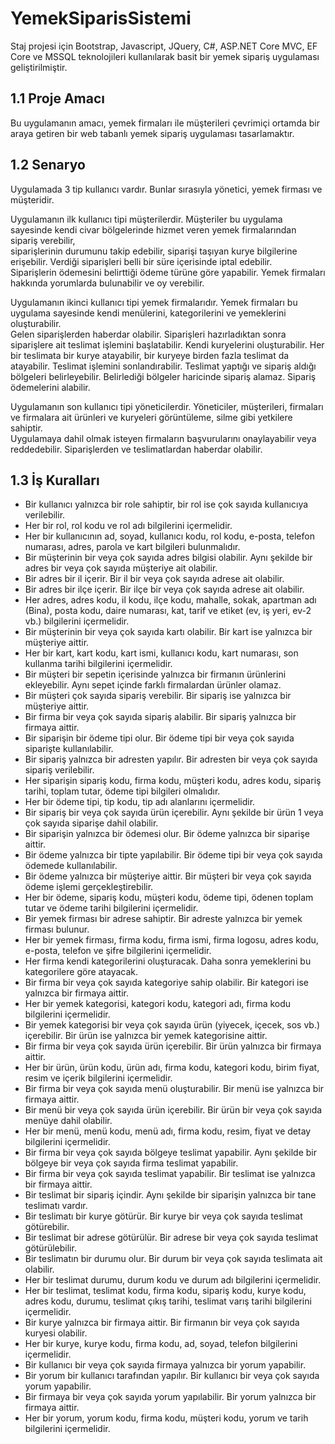 # YemekSiparisSistemi
Staj projesi için Bootstrap, Javascript, JQuery, C#, ASP.NET Core MVC, EF Core ve MSSQL teknolojileri kullanılarak basit bir yemek sipariş uygulaması geliştirilmiştir.

## 1.1 Proje Amacı
Bu uygulamanın amacı, yemek firmaları ile müşterileri çevrimiçi ortamda bir araya getiren bir web tabanlı yemek sipariş uygulaması tasarlamaktır.

## 1.2 Senaryo
Uygulamada 3 tip kullanıcı vardır. Bunlar sırasıyla yönetici, yemek firması ve müşteridir.

Uygulamanın ilk kullanıcı tipi müşterilerdir. Müşteriler bu uygulama sayesinde kendi civar bölgelerinde hizmet veren yemek firmalarından sipariş verebilir,  
siparişlerinin durumunu takip edebilir, siparişi taşıyan kurye bilgilerine erişebilir. Verdiği siparişleri belli bir süre içerisinde iptal edebilir.   
Siparişlerin ödemesini belirttiği ödeme türüne göre yapabilir. Yemek firmaları hakkında yorumlarda bulunabilir ve oy verebilir.  

Uygulamanın ikinci kullanıcı tipi yemek firmalarıdır. Yemek firmaları bu uygulama sayesinde kendi menülerini, kategorilerini ve yemeklerini oluşturabilir.  
Gelen siparişlerden haberdar olabilir. Siparişleri hazırladıktan sonra siparişlere ait teslimat işlemini başlatabilir. Kendi kuryelerini oluşturabilir. 
Her bir teslimata bir kurye atayabilir, bir kuryeye birden fazla teslimat da atayabilir. Teslimat işlemini sonlandırabilir. 
Teslimat yaptığı ve sipariş aldığı bölgeleri belirleyebilir. Belirlediği bölgeler haricinde sipariş alamaz. Sipariş ödemelerini alabilir. 

Uygulamanın son kullanıcı tipi yöneticilerdir. Yöneticiler, müşterileri, firmaları ve firmalara ait ürünleri ve kuryeleri görüntüleme, silme gibi yetkilere sahiptir.   
Uygulamaya dahil olmak isteyen firmaların başvurularını onaylayabilir veya reddedebilir. Siparişlerden ve teslimatlardan haberdar olabilir.   

## 1.3 İş Kuralları
- Bir kullanıcı yalnızca bir role sahiptir, bir rol ise çok sayıda kullanıcıya verilebilir.
- Her bir rol, rol kodu ve rol adı bilgilerini içermelidir.
- Her bir kullanıcının ad, soyad, kullanıcı kodu, rol kodu, e-posta, telefon numarası, adres, parola ve kart bilgileri bulunmalıdır.
- Bir müşterinin bir veya çok sayıda adres bilgisi olabilir. Aynı şekilde bir adres bir veya çok sayıda müşteriye ait olabilir.
- Bir adres bir il içerir. Bir il bir veya çok sayıda adrese ait olabilir.
- Bir adres bir ilçe içerir. Bir ilçe bir veya çok sayıda adrese ait olabilir.
- Her adres, adres kodu, il kodu, ilçe kodu, mahalle, sokak, apartman adı (Bina), posta kodu, daire numarası, kat, tarif ve etiket (ev, iş yeri, ev-2 vb.) bilgilerini içermelidir.
- Bir müşterinin bir veya çok sayıda kartı olabilir. Bir kart ise yalnızca bir müşteriye aittir.
- Her bir kart, kart kodu, kart ismi, kullanıcı kodu, kart numarası, son kullanma tarihi bilgilerini içermelidir.
-	Bir müşteri bir sepetin içerisinde yalnızca bir firmanın ürünlerini ekleyebilir. Aynı sepet içinde farklı firmalardan ürünler olamaz.
-	Bir müşteri çok sayıda sipariş verebilir. Bir sipariş ise yalnızca bir müşteriye aittir.
-	Bir firma bir veya çok sayıda sipariş alabilir. Bir sipariş yalnızca bir firmaya aittir.
-	Bir siparişin bir ödeme tipi olur. Bir ödeme tipi bir veya çok sayıda siparişte kullanılabilir.
-	Bir sipariş yalnızca bir adresten yapılır. Bir adresten bir veya çok sayıda sipariş verilebilir.
-	Her siparişin sipariş kodu, firma kodu, müşteri kodu, adres kodu, sipariş tarihi, toplam tutar, ödeme tipi bilgileri olmalıdır.
-	Her bir ödeme tipi, tip kodu, tip adı alanlarını içermelidir.
-	Bir sipariş bir veya çok sayıda ürün içerebilir. Aynı şekilde bir ürün 1 veya çok sayıda siparişe dahil olabilir.
- Bir siparişin yalnızca bir ödemesi olur. Bir ödeme yalnızca bir siparişe aittir.
- Bir ödeme yalnızca bir tipte yapılabilir. Bir ödeme tipi bir veya çok sayıda ödemede kullanılabilir.
- Bir ödeme yalnızca bir müşteriye aittir. Bir müşteri bir veya çok sayıda ödeme işlemi gerçekleştirebilir.
- Her bir ödeme, sipariş kodu, müşteri kodu, ödeme tipi, ödenen toplam tutar ve ödeme tarihi bilgilerini içermelidir.
-	Bir yemek firması bir adrese sahiptir. Bir adreste yalnızca bir yemek firması bulunur.
-	Her bir yemek firması, firma kodu, firma ismi, firma logosu, adres kodu, e-posta, telefon ve şifre bilgilerini içermelidir.
-	Her firma kendi kategorilerini oluşturacak. Daha sonra yemeklerini bu kategorilere göre atayacak.
-	Bir firma bir veya çok sayıda kategoriye sahip olabilir. Bir kategori ise yalnızca bir firmaya aittir.
- Her bir yemek kategorisi, kategori kodu, kategori adı, firma kodu bilgilerini içermelidir.
-	Bir yemek kategorisi bir veya çok sayıda ürün (yiyecek, içecek, sos vb.) içerebilir. Bir ürün ise yalnızca bir yemek kategorisine aittir.
-	Bir firma bir veya çok sayıda ürün içerebilir. Bir ürün yalnızca bir firmaya aittir.
-	Her bir ürün, ürün kodu, ürün adı, firma kodu, kategori kodu, birim fiyat, resim ve içerik bilgilerini içermelidir.
-	Bir firma bir veya çok sayıda menü oluşturabilir. Bir menü ise yalnızca bir firmaya aittir.
-	Bir menü bir veya çok sayıda ürün içerebilir. Bir ürün bir veya çok sayıda menüye dahil olabilir.
-	Her bir menü, menü kodu, menü adı, firma kodu, resim, fiyat ve detay bilgilerini içermelidir.
-	Bir firma bir veya çok sayıda bölgeye teslimat yapabilir. Aynı şekilde bir bölgeye bir veya çok sayıda firma teslimat yapabilir.
-	Bir firma bir veya çok sayıda teslimat yapabilir. Bir teslimat ise yalnızca bir firmaya aittir.
-	Bir teslimat bir sipariş içindir. Aynı şekilde bir siparişin yalnızca bir tane teslimatı vardır.
-	Bir teslimatı bir kurye götürür. Bir kurye bir veya çok sayıda teslimat götürebilir.
-	Bir teslimat bir adrese götürülür. Bir adrese bir veya çok sayıda teslimat götürülebilir.
-	Bir teslimatın bir durumu olur. Bir durum bir veya çok sayıda teslimata ait olabilir.
-	Her bir teslimat durumu, durum kodu ve durum adı bilgilerini içermelidir.
-	Her bir teslimat, teslimat kodu, firma kodu, sipariş kodu, kurye kodu, adres kodu, durumu, teslimat çıkış tarihi, teslimat varış tarihi bilgilerini içermelidir.
-	Bir kurye yalnızca bir firmaya aittir. Bir firmanın bir veya çok sayıda kuryesi olabilir.
-	Her bir kurye, kurye kodu, firma kodu, ad, soyad, telefon bilgilerini içermelidir.
-	Bir kullanıcı bir veya çok sayıda firmaya yalnızca bir yorum yapabilir.
-	Bir yorum bir kullanıcı tarafından yapılır. Bir kullanıcı bir veya çok sayıda yorum yapabilir.
-	Bir firmaya bir veya çok sayıda yorum yapılabilir. Bir yorum yalnızca bir firmaya aittir.
-	Her bir yorum, yorum kodu, firma kodu, müşteri kodu, yorum ve tarih bilgilerini içermelidir.








